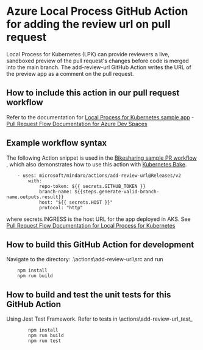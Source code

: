 # Azure Local Process GitHub Action for adding the review url on pull request
Local Process for Kubernetes (LPK) can provide reviewers a live, sandboxed preview of the pull request's changes before code is merged into the main branch. The add-review-url GitHub Action writes the URL of the preview app as a comment on the pull request.

## How to include this action in our pull request workflow
Refer to the documentation for [Local Process for Kubernetes sample app](https://github.com/microsoft/mindaro) - [Pull Request Flow Documentation for Azure Dev Spaces](https://aka.ms/devspaces/pr-flow#configure-your-github-action)

## Example workflow syntax 
The following Action snippet is used in the [Bikesharing sample PR workflow ](https://github.com/microsoft/mindaro/blob/master/.github/workflows/bikes.yml), which also demonstrates how to use this action with [Kubernetes Bake](https://github.com/Azure/k8s-bake).
```
    - uses: microsoft/mindaro/actions/add-review-url@Releases/v2              
        with:
            repo-token: ${{ secrets.GITHUB_TOKEN }}  
            branch-name: ${{steps.generate-valid-branch-name.outputs.result}}
            host: "${{ secrets.HOST }}"
            protocol: "http"
 ```       
where secrets.INGRESS is the host URL for the app deployed in AKS. See [Pull Request Flow Documentation for Local Process for Kubernetes](https://aka.ms/devspaces/pr-flow#configure-your-github-action)

## How to build this GitHub Action for development
Navigate to the directory: .\actions\add-review-url\src and run
```
    npm install
    npm run build
```
## How to build and test the unit tests for this GitHub Action
Using Jest Test Framework. 
Refer to tests in \actions\add-review-url\__test__
```     
        npm install
        npm run build
        npm run test        
```